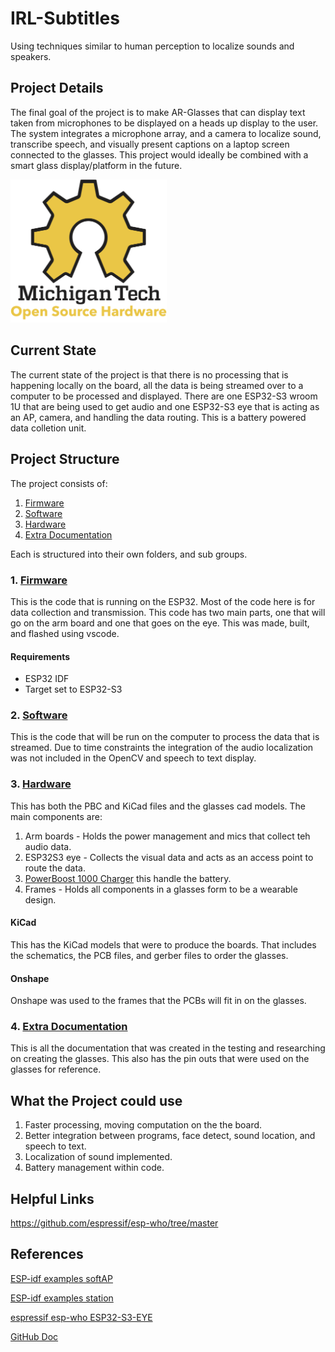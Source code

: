 # IRL-Subtitles

Using techniques similar to human perception to localize sounds and speakers.

## Project Details

The final goal of the project is to make AR-Glasses that can display text taken from microphones to be displayed on a heads up display to the user. The system integrates a microphone array, and a camera to localize sound, transcribe speech, and visually present captions on a laptop screen connected to the glasses. This project would ideally be combined with a smart glass display/platform in the future.

<img src="/Media/OSHE_Logo_300PPI.png" width="250" >

## Current State
The current state of the project is that there is no processing that is happening locally on the board, all the data is being streamed over to a computer to be processed and displayed. There are one ESP32-S3 wroom 1U that are being used to get audio and one ESP32-S3 eye that is acting as an AP, camera, and handling the data routing. This is a battery powered data colletion unit.

## Project Structure
The project consists of:
1. [Firmware](#1-firmware)
2. [Software](#2-software)
3. [Hardware](#3-hardware)
4. [Extra Documentation](#4-extra-documentation)

Each is structured into their own folders, and sub groups.

### 1. [Firmware](/Firmware/README.md)
This is the code that is running on the ESP32. Most of the code here is for data collection and transmission. This code has two main parts, one that will go on the arm board and one that goes on the eye. This was made, built, and flashed using vscode. 

#### Requirements
- ESP32 IDF
- Target set to ESP32-S3

### 2. [Software](/Software/README.md)
This is the code that will be run on the computer to process the data that is streamed. Due to time constraints the integration of the audio localization was not included in the OpenCV and speech to text display.

### 3. [Hardware](/Hardware/README.md)
This has both the PBC and KiCad files and the glasses cad models.
The main components are:
1. Arm boards - Holds the power management and mics that collect teh audio data.
2. ESP32S3 eye - Collects the visual data and acts as an access point to route the data.
3. [PowerBoost 1000 Charger](https://www.adafruit.com/product/2465) this handle the battery.
4. Frames - Holds all components in a glasses form to be a wearable design.

#### KiCad
This has the KiCad models that were to produce the boards. That includes the schematics, the PCB files, and gerber files to order the glasses.

#### Onshape
Onshape was used to the frames that the PCBs will fit in on the glasses.

### 4. [Extra Documentation](/Extra%20Documentation/README.md)
This is all the documentation that was created in the testing and researching on creating the glasses. This also has the pin outs that were used on the glasses for reference.

## What the Project could use
1. Faster processing, moving computation on the the board.
2. Better integration between programs, face detect, sound location, and speech to text.
3. Localization of sound implemented. 
4. Battery management within code.

## Helpful Links
https://github.com/espressif/esp-who/tree/master

## References

[ESP-idf examples softAP](https://github.com/espressif/esp-idf/blob/master/examples/wifi/getting_started/softAP/main/softap_example_main.c)

[ESP-idf examples station](https://github.com/espressif/esp-idf/tree/master/examples/wifi/getting_started/station)

[espressif esp-who ESP32-S3-EYE](https://github.com/espressif/esp-who/blob/master/docs/en/get-started/ESP32-S3-EYE_Getting_Started_Guide.md)

[GitHub Doc](https://docs.github.com/en/get-started/writing-on-github/getting-started-with-writing-and-formatting-on-github/basic-writing-and-formatting-syntax#links)

